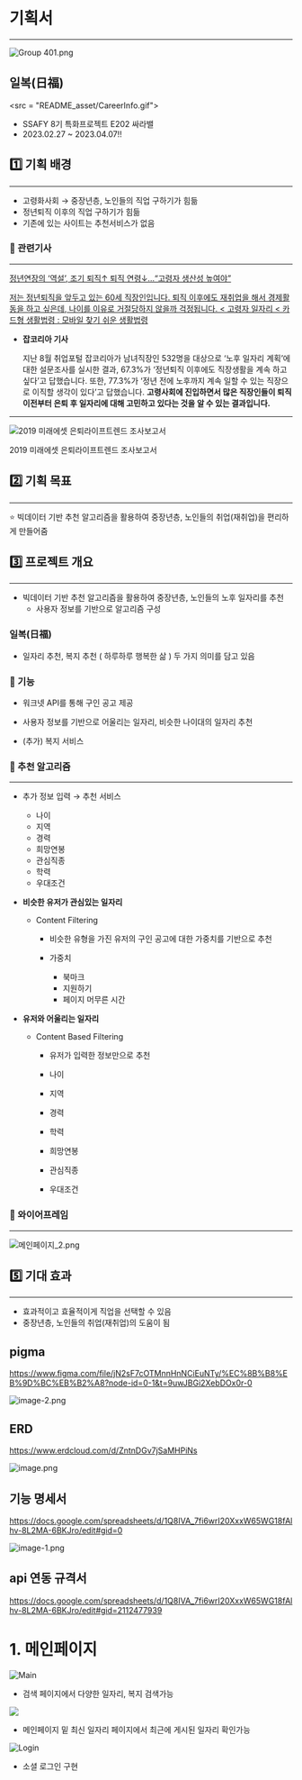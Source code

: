 # 기획서

---

![Group 401.png](%E1%84%80%E1%85%B5%E1%84%92%E1%85%AC%E1%86%A8%E1%84%89%E1%85%A5%20517be9b0b681417780553d47ae94eb33/Group_401.png)

## **일복(日福)**

<src = "README_asset/CareerInfo.gif">

- SSAFY 8기 특화프로젝트 E202 싸라밸
- 2023.02.27 ~ 2023.04.07!!

## 1️⃣ 기획 배경

---

- 고령화사회 → 중장년층, 노인들의 직업 구하기가 힘듦
- 정년퇴직 이후의 직업 구하기가 힘듦
- 기존에 있는 사이트는 추천서비스가 없음

### 🔵 관련기사

---

[정년연장의 ‘역설’, 조기 퇴직↑ 퇴직 연령↓…“고령자 생산성 높여야”](https://www.sedaily.com/NewsView/265V5CUSVS)

[저는 정년퇴직을 앞두고 있는 60세 직장인입니다.  퇴직 이후에도 재취업을 해서 경제활동을 하고 싶은데,  나이를 이유로 거절당하지 않을까 걱정됩니다. < 고령자 일자리 < 카드형 생활법령 : 모바일 찾기 쉬운 생활법령](https://m.easylaw.go.kr/MOB/EasyCsmDetailRetrieve.laf?csmSeq=1696&easySeq=2273)

- **잡코리아 기사**
  
    지난 8월 취업포털 잡코리아가 남녀직장인 532명을 대상으로 ‘노후 일자리 계획’에 대한 설문조사를 실시한 결과, 67.3%가 ‘정년퇴직 이후에도 직장생활을 계속 하고 싶다’고 답했습니다. 또한, 77.3%가 ‘정년 전에 노후까지 계속 일할 수 있는 직장으로 이직할 생각이 있다’고 답했습니다. **고령사회에 진입하면서 많은 직장인들이 퇴직 이전부터 은퇴 후 일자리에 대해 고민하고 있다는 것을 알 수 있는 결과입니다.**
    

****

![2019 미래에셋 은퇴라이프트렌드 조사보고서](%E1%84%80%E1%85%B5%E1%84%92%E1%85%AC%E1%86%A8%E1%84%89%E1%85%A5%20517be9b0b681417780553d47ae94eb33/Untitled.png)

2019 미래에셋 은퇴라이프트렌드 조사보고서

## 2️⃣ 기획 목표

---

⭐ 빅데이터 기반 추천 알고리즘을 활용하여 중장년층, 노인들의 취업(재취업)을 편리하게 만들어줌

## 3️⃣ 프로젝트 개요

---

- 빅데이터 기반 추천 알고리즘을 활용하여 중장년층, 노인들의 노후 일자리를 추천
    - 사용자 정보를 기반으로 알고리즘 구성

### 일복(日福)

- 일자리 추천, 복지 추천 ( 하루하루 행복한 삶 ) 두 가지 의미를 담고 있음

### 🔵 기능



- 워크넷 API를 통해 구인 공고 제공
- 사용자 정보를 기반으로 어울리는 일자리, 비슷한 나이대의 일자리 추천

- (추가) 복지 서비스

### 🔵 추천 알고리즘

---

- 추가 정보 입력 → 추천 서비스
    - 나이
    - 지역
    - 경력
    - 희망연봉
    - 관심직종
    - 학력
    - 우대조건

- **비슷한 유저가 관심있는 일자리**
    - Content Filtering
        - 비슷한 유형을 가진 유저의 구인 공고에 대한 가중치를 기반으로 추천
        
        - 가중치
            - 북마크
            - 지원하기
            - 페이지 머무른 시간
    
- **유저와 어울리는 일자리**
    - Content Based Filtering
        - 유저가 입력한 정보만으로 추천
        
        - 나이
        - 지역
        - 경력
        - 학력
        - 희망연봉
        - 관심직종
        - 우대조건

### 🔵 와이어프레임

---

![메인페이지_2.png](%E1%84%80%E1%85%B5%E1%84%92%E1%85%AC%E1%86%A8%E1%84%89%E1%85%A5%20517be9b0b681417780553d47ae94eb33/%25EB%25A9%2594%25EC%259D%25B8%25ED%258E%2598%25EC%259D%25B4%25EC%25A7%2580_2.png)

## 5️⃣ 기대 효과

---

- 효과적이고 효율적이게 직업을 선택할 수 있음
- 중장년층, 노인들의 취업(재취업)의 도움이 됨


## pigma

https://www.figma.com/file/jN2sF7cOTMnnHnNCiEuNTy/%EC%8B%B8%EB%9D%BC%EB%B2%A8?node-id=0-1&t=9uwJBGi2XebDOx0r-0

![image-2.png](./image-2.png)


## ERD 

https://www.erdcloud.com/d/ZntnDGv7jSaMHPiNs

![image.png](./image.png)

## 기능 명세서

https://docs.google.com/spreadsheets/d/1Q8IVA_7fi6wrI20XxxW65WG18fAlhv-8L2MA-6BKJro/edit#gid=0

![image-1.png](./image-1.png)


## api 연동 규격서 
https://docs.google.com/spreadsheets/d/1Q8IVA_7fi6wrI20XxxW65WG18fAlhv-8L2MA-6BKJro/edit#gid=2112477939

# 1. 메인페이지 

![Main](./README_asset/Main.PNG)

- 검색 페이지에서 다양한 일자리, 복지 검색가능



![](./README_asset/Main2.PNG)

- 메인페이지 밑 최신 일자리 페이지에서 최근에 게시된 일자리 확인가능

![Login](./README_asset/Login.PNG)

- 소셜 로그인 구현
